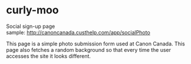 # curly-moo
Social sign-up page  
sample: http://canoncanada.custhelp.com/app/socialPhoto  

This page is a simple photo submission form used at Canon Canada. This page also fetches a random background so that every time the user accesses the site it looks different.
